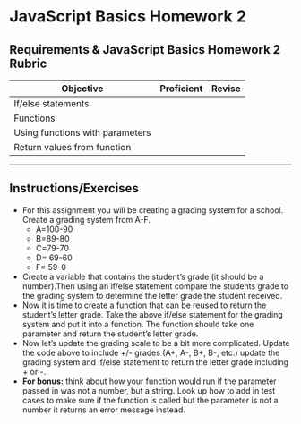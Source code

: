 # JavaScript Basics Homework 2

## Requirements & JavaScript Basics Homework 2 Rubric

| Objective                       | Proficient | Revise |
| ------------------------------- | ---------- | ------ |
| If/else statements              |            |        |
| Functions                       |            |        |
| Using functions with parameters |            |        |
| Return values from function     |            |        |

---

## Instructions/Exercises

- For this assignment you will be creating a grading system for a school. Create a grading system from A-F.
  - A=100-90
  - B=89-80
  - C=79-70
  - D= 69-60
  - F= 59-0
- Create a variable that contains the student’s grade (it should be a number).Then using an if/else statement compare the students grade to the grading system to determine the letter grade the student received.
- Now it is time to create a function that can be reused to return the student’s letter grade. Take the above if/else statement for the grading system and put it into a function. The function should take one parameter and return the student’s letter grade.
- Now let’s update the grading scale to be a bit more complicated. Update the code above to include +/- grades (A+, A-, B+, B-, etc.) update the grading system and if/else statement to return the letter grade including + or -.
- **For bonus:** think about how your function would run if the parameter passed in was not a number, but a string. Look up how to add in test cases to make sure if the function is called but the parameter is not a number it returns an error message instead.
